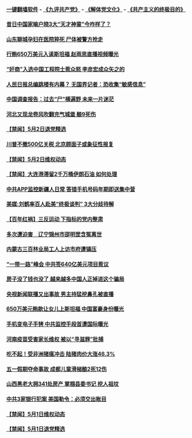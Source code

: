 #### [一键翻墙软件](https://github.com/gfw-breaker/nogfw/blob/master/README.md?t=05030637) -  [《九评共产党》](https://github.com/gfw-breaker/9ping.md?t=05030637) - [《解体党文化》](https://github.com/gfw-breaker/jtdwh.md?t=05030637) - [《共产主义的终极目的》](https://github.com/gfw-breaker/gczydzjmd.md?t=05030637)

#### [昔日中国家喻户晓3大“天才神童”今咋样了？](../pages/prog204/a102570047.md?t=05030637) 

#### [山东聊城孕妇在医院猝死 尸体被警方抢走](../pages/prog204/a102570027.md?t=05030637) 

#### [行贿650万美元入读斯坦福 赵雨思直播视频曝光](../pages/prog204/a102570005.md?t=05030637) 

#### [“奸商”入选中国工程院士惹众怒 李彦宏成众矢之的](../pages/prog204/a102570004.md?t=05030637) 

#### [人民日报总编跳楼有内幕？ 无国界记者：恐收集“敏感信息”](../pages/prog204/a102569939.md?t=05030637) 

#### [中国调查报告：过去“尸”横遍野 未来一片迷茫](../pages/prog204/a102569924.md?t=05030637) 

#### [河北又现龙卷风吹翻充气城堡 酿9死伤](../pages/prog204/a102569909.md?t=05030637) 

#### [【禁闻】5月2日退党精选](../pages/prog204/a102569793.md?t=05030637) 

#### [川普不撤500亿关税 北京顾面子或象征性报复](../pages/prog204/a102569714.md?t=05030637) 

#### [【禁闻】5月2日维权动态](../pages/prog204/a102569759.md?t=05030637) 

#### [【禁闻】大连港滞留2千万桶伊朗石油 如何处理](../pages/prog204/a102569727.md?t=05030637) 

#### [中共APP监控新疆人日常 答错手机号码年期即送集中营](../pages/prog204/a102569718.md?t=05030637) 

#### [美媒:刘鹤率百人赴美“终极谈判” 3大分歧待解](../pages/prog204/a102569679.md?t=05030637) 

#### [【百年红祸】三反运动 下指标的党内整肃](../pages/prog204/a102569676.md?t=05030637) 

#### [多次遭迫害　辽宁锦州市邵明罡含冤离世](../pages/prog204/a102569510.md?t=05030637) 

#### [内蒙古三百林业局工人上访市府遭镇压](../pages/prog204/a102569460.md?t=05030637) 


#### [“一带一路”峰会 中共签640亿美元项目惹议](../pages/prog204/a102569421.md?t=05030637) 

#### [房子没了钱也没了  越来越多中国人正掉进这个骗局](../pages/prog204/a102569376.md?t=05030637) 

#### [央视新闻联播又出事故 男主持猛挖鼻孔被直播](../pages/prog204/a102569355.md?t=05030637) 

#### [650万美元贿款让女儿上斯坦福 中国富豪身份曝光](../pages/prog204/a102569338.md?t=05030637) 

#### [手机变电子手铐 中共监控手段首遭国际曝光](../pages/prog204/a102569284.md?t=05030637) 

#### [河南疫苗受害家长维权 被以“寻滋罪”批捕](../pages/prog204/a102569245.md?t=05030637) 

#### [吃不起！受非洲猪瘟冲击 陆猪肉价大涨46.3%](../pages/prog204/a102569246.md?t=05030637) 

#### [五一假期夺命事故 成都儿童滑梯酿2死12伤](../pages/prog204/a102569231.md?t=05030637) 

#### [山西黑老大拥341处房产 掌掴县委书记 挖人祖坟](../pages/prog204/a102569208.md?t=05030637) 

#### [中共3家银行犯案 美国勒令：必须交出账目](../pages/prog204/a102569145.md?t=05030637) 

#### [【禁闻】5月1日维权动态](../pages/prog204/a102569070.md?t=05030637) 

#### [【禁闻】5月1日退党精选](../pages/prog204/a102569068.md?t=05030637) 

